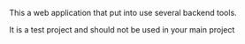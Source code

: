This a web application that put into use several backend tools.

It is a test project and should not be used in your main project
